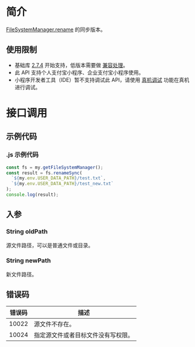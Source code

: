 # 简介

[FileSystemManager.rename](https://opendocs.alipay.com/mini/api/0229pw) 的同步版本。

## 使用限制

- 基础库 [2.7.4](https://opendocs.alipay.com/mini/framework/lib-upgrade-v2) 开始支持，低版本需要做 [兼容处理](https://docs.alipay.com/mini/framework/compatibility)。
- 此 API 支持个人支付宝小程序、企业支付宝小程序使用。
- 小程序开发者工具（IDE）暂不支持调试此 API，请使用 [真机调试](https://opendocs.alipay.com/mini/ide/remote-debug) 功能在真机进行调试。

# 接口调用

## 示例代码

### .js 示例代码

```javascript
const fs = my.getFileSystemManager();
const result = fs.renameSync(
  `${my.env.USER_DATA_PATH}/test.txt`,
  `${my.env.USER_DATA_PATH}/test_new.txt`
);
console.log(result);
```

## 入参

### String oldPath

源文件路径，可以是普通文件或目录。

### String newPath

新文件路径。

## 错误码

| **错误码** | **描述**                           |
| ---------- | ---------------------------------- |
| 10022      | 源文件不存在。                     |
| 10024      | 指定源文件或者目标文件没有写权限。 |

